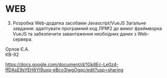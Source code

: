 # WEB

3. Розробка Web-додатка засобами Javascript/VueJS
Загальне завдання: адаптувати програмний код ЛР№2 до вимог фреймворка VueJS та забезпечити завантаження необхідних даних з Web-сервера.


Орлов Є.А. <br>КВ-92

https://docs.google.com/document/d/1Gk8Ec-Le0z4-ffDAsE9sYEH6YI9uxq-eBco3IwgOgqc/edit?usp=sharing
